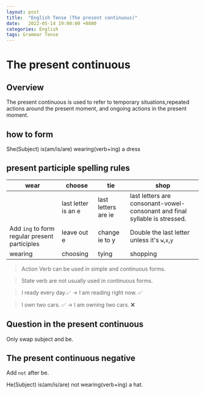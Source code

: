 ```yaml
---
layout: post
title:  "English Tense (The present continuous)"
date:   2022-05-14 19:00:00 +0800
categories: English
tags: Grammar Tense
---
```


# The present continuous

## Overview
The present continuous is used to refer to temporary situations,repeated actions around the present moment, and ongoing actions in the present moment.

## how to form

She(Subject) is(am/is/are) wearing(verb+ing) a dress

## present participle spelling rules

|wear|choose|tie|shop|
|---|---|---|---|
||last letter is an e|last letters are ie|last letters are consonant-vowel-consonant and final syllable is stressed.|
|Add `ing` to form regular present participles|leave out e|change ie to y|Double the last letter unless it's `w`,`x`,`y`|
|wearing|choosing|tying|shopping|

> Action Verb can be used in simple and continuous forms.

> State verb are not usually used in continuous forms.

> I ready every day.✅ -> I am reading right now. ✅

> I own two cars. ✅ -> I am owning two cars. ❌

## Question in the present continuous

Only swap subject and be.

## The present continuous negative

Add `not` after be.

He(Subject) is(am/is/are) not wearing(verb+ing) a hat.
